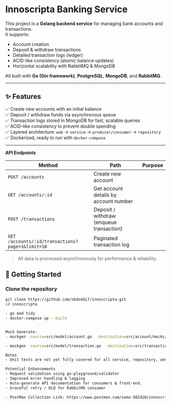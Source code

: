 #  Innoscripta Banking Service

This project is a **Golang backend service** for managing bank accounts and transactions.  
It supports:
- Account creation
- Deposit & withdraw transactions
- Detailed transaction logs (ledger)
- ACID-like consistency (atomic balance updates)
- Horizontal scalability with RabbitMQ & MongoDB

All built with **Go (Gin framework)**, **PostgreSQL**, **MongoDB**, and **RabbitMQ**.

---

## ✨ **Features**

✅ Create new accounts with an initial balance  
✅ Deposit / withdraw funds via asynchronous queue  
✅ Transaction logs stored in MongoDB for fast, scalable queries  
✅ ACID-like consistency to prevent double spending  
✅ Layered architecture: `web` → `service` → `producer/consumer` → `repository`  
✅ Dockerized, ready to run with `docker-compose`  

---

**API Endpoints**

| Method | Path | Purpose |
|--|--|--|
| `POST /accounts` | Create new account |
| `GET /accounts/:id` | Get account details by account number |
| `POST /transactions` | Deposit / withdraw (enqueue transaction) |
| `GET /accounts/:id/transactions?page=1&limit=10` | Paginated transaction log |

> All data is processed asynchronously for performance & reliability.


## 🚀 Getting Started

### Clone the repository
```bash
git clone https://github.com/sbdoddi7/innoscripta.git
cd innoscripta

- go mod tidy
- docker-compose up --build


Mock Generate: 
- mockgen -source=src/model/account.go  -destination=src/account/mocks/account_mock.go -package=mocks

- mockgen -source=src/model/transaction.go  -destination=src/transaction/mocks/account_mock.go -package=mocks

Notes
- Unit tests are not yet fully covered for all service, repository, and handler methods due to time constraints.

Potential Enhancements
- Request validation using go-playground/validator
- Improved error handling & logging
- Auto‑generate API documentation for consumers & front‑end.
- Graceful retry / DLQ for RabbitMQ consumer

- PostMan Collection Link: https://www.postman.com/soma-502420/innoscripata-cs/collection/t27j01n/api-s?action=share&source=copy-link&creator=43671109